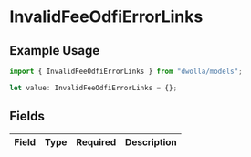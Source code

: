 # InvalidFeeOdfiErrorLinks

## Example Usage

```typescript
import { InvalidFeeOdfiErrorLinks } from "dwolla/models";

let value: InvalidFeeOdfiErrorLinks = {};
```

## Fields

| Field       | Type        | Required    | Description |
| ----------- | ----------- | ----------- | ----------- |
